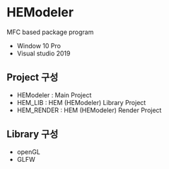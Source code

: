 # HEModeler

MFC based package program

- Window 10 Pro
- Visual studio 2019

## Project 구성

- HEModeler : Main Project 
- HEM_LIB : HEM (HEModeler) Library Project 
- HEM_RENDER : HEM (HEModeler) Render Project

## Library 구성 

- openGL
- GLFW
